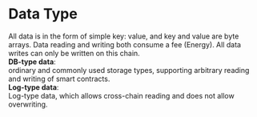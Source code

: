 # Data Type

All data is in the form of simple key: value, and key and value are byte arrays. Data reading and writing both consume a fee (Energy). All data writes can only be written on this chain.  
**DB-type data**:  
ordinary and commonly used storage types, supporting arbitrary reading and writing of smart contracts.  
**Log-type data**:  
Log-type data, which allows cross-chain reading and does not allow overwriting.  
